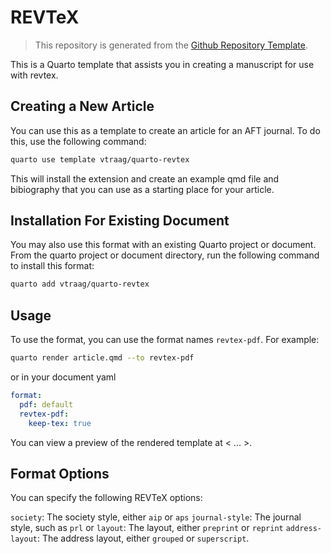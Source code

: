 # REVTeX

> This repository is generated from the [Github Repository Template](https://docs.github.com/en/repositories/creating-and-managing-repositories/creating-a-repository-from-a-template).

This is a Quarto template that assists you in creating a manuscript for use with revtex.

## Creating a New Article

You can use this as a template to create an article for an AFT journal. To do this, use the following command:

```bash
quarto use template vtraag/quarto-revtex
```

This will install the extension and create an example qmd file and bibiography that you can use as a starting place for your article.

## Installation For Existing Document

You may also use this format with an existing Quarto project or document. From the quarto project or document directory, run the following command to install this format:

```bash
quarto add vtraag/quarto-revtex
```

## Usage

To use the format, you can use the format names `revtex-pdf`. For example:

```bash
quarto render article.qmd --to revtex-pdf
```

or in your document yaml

```yaml
format:
  pdf: default
  revtex-pdf:
    keep-tex: true    
```

You can view a preview of the rendered template at < ... >.

## Format Options

You can specify the following REVTeX options:

`society`: The society style, either `aip` or `aps`
`journal-style`: The journal style, such as `prl` or
`layout`: The layout, either `preprint` or `reprint`
`address-layout`: The address layout, either `grouped` or `superscript`.

